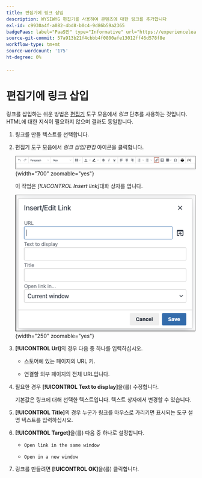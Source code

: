 ```yaml
---
title: 편집기에 링크 삽입
description: WYSIWYG 편집기를 사용하여 콘텐츠에 대한 링크를 추가합니다
exl-id: c9930a4f-a082-4bd8-b0c4-9d86b59a2365
badgePaas: label="PaaS만" type="Informative" url="https://experienceleague.adobe.com/en/docs/commerce/user-guides/product-solutions" tooltip="Adobe Commerce 온 클라우드 프로젝트(Adobe 관리 PaaS 인프라) 및 온프레미스 프로젝트에만 적용됩니다."
source-git-commit: 57a913b21f4cbbb4f0800afe13012ff46d578f8e
workflow-type: tm+mt
source-wordcount: '175'
ht-degree: 0%

---
```


# 편집기에 링크 삽입

링크를 삽입하는 쉬운 방법은 [편집기](editor.md) 도구 모음에서 _링크_ 단추를 사용하는 것입니다. HTML에 대한 지식이 필요하지 않으며 결과도 동일합니다.

1. 링크를 만들 텍스트를 선택합니다.

1. 편집기 도구 모음에서 _링크 삽입/편집_ 아이콘을 클릭합니다.

   ![편집기 도구 모음 - 링크 삽입](./assets/editor-toolbar-link-button.png){width="700" zoomable="yes"}

   이 작업은 _[!UICONTROL Insert link]_&#x200B;대화 상자를 엽니다.

   ![편집기 - 링크 삽입 대화 상자](./assets/editor-dialog-insert-link.png){width="250" zoomable="yes"}

1. **[!UICONTROL Url]**&#x200B;의 경우 다음 중 하나를 입력하십시오.

   - 스토어에 있는 페이지의 URL 키.

   - 연결할 외부 페이지의 전체 URL입니다.

1. 필요한 경우 **[!UICONTROL Text to display]**&#x200B;을(를) 수정합니다.

   기본값은 링크에 대해 선택한 텍스트입니다. 텍스트 상자에서 변경할 수 있습니다.

1. **[!UICONTROL Title]**&#x200B;의 경우 누군가 링크를 마우스로 가리키면 표시되는 도구 설명 텍스트를 입력하십시오.

1. **[!UICONTROL Target]**&#x200B;을(를) 다음 중 하나로 설정합니다.

   - `Open link in the same window`

   - `Open in a new window`

1. 링크를 만들려면 **[!UICONTROL OK]**&#x200B;을(를) 클릭합니다.
